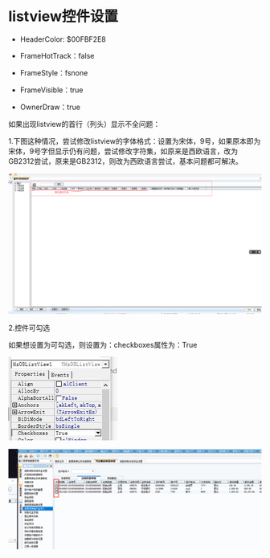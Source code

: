 # listview控件设置

- HeaderColor: $00FBF2E8

- FrameHotTrack：false

- FrameStyle：fsnone

- FrameVisible：true

- OwnerDraw：true

如果出现listview的首行（列头）显示不全问题：

1.下图这种情况，尝试修改listview的字体格式：设置为宋体，9号，如果原本即为宋体，9号字但显示仍有问题，尝试修改字符集，如原来是西欧语言，改为GB2312尝试，原来是GB2312，则改为西欧语言尝试，基本问题都可解决。

![image-20210224144822750](picture/image-20210224144822750.png)

2.控件可勾选

如果想设置为可勾选，则设置为：checkboxes属性为：True

![image-20210517112914596](picture/image-20210517112914596.png)

![image-20210517112848087](picture/image-20210517112848087.png)